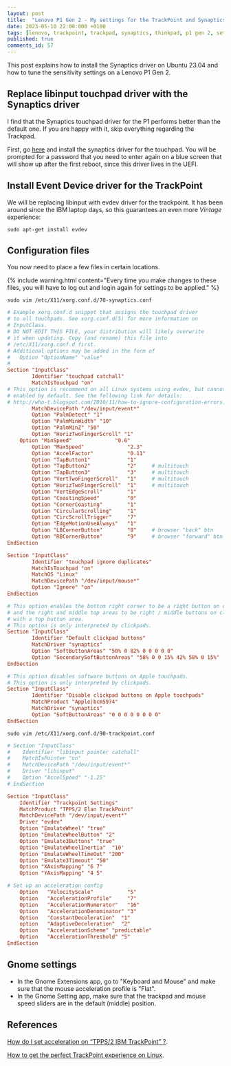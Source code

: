 ```yaml
---
layout: post
title:  "Lenovo P1 Gen 2 - My settings for the TrackPoint and Synaptics Trackpad"
date: 2023-05-10 22:00:000 +0100
tags: [lenovo, trackpoint, trackpad, synaptics, thinkpad, p1 gen 2, settings, ubuntu, linux, evdev]
published: true
comments_id: 57
---
```


This post explains how to install the Synaptics driver on Ubuntu 23.04 and how to tune the sensitivity settings on a Lenovo P1 Gen 2. 

## Replace libinput touchpad driver with the Synaptics driver

I find that the Synaptics touchpad driver for the P1 performs better than the default one. If you are happy with it, skip everything regarding the Trackpad.  

First, go [here](https://www.synaptics.com/products/displaylink-graphics/downloads/ubuntu) and install the synaptics driver for the touchpad. You will be prompted for a password that you need to enter again on a blue screen that will show up after the first reboot, since this driver lives in the UEFI.

## Install Event Device driver for the TrackPoint

We will be replacing libinput with evdev driver for the trackpoint. It has been around since the IBM laptop days, so this guarantees an even more _Vintage_ experience:

```shell
sudo apt-get install evdev
```

## Configuration files

You now need to place a few files in certain locations. 

{% include warning.html content="Every time you make changes to these files, you will have to  log out and login again for settings to be applied." %}



`sudo vim /etc/X11/xorg.conf.d/70-synaptics.conf`

````conf
# Example xorg.conf.d snippet that assigns the touchpad driver
# to all touchpads. See xorg.conf.d(5) for more information on
# InputClass.
# DO NOT EDIT THIS FILE, your distribution will likely overwrite
# it when updating. Copy (and rename) this file into
# /etc/X11/xorg.conf.d first.
# Additional options may be added in the form of
#   Option "OptionName" "value"
#
Section "InputClass"
        Identifier "touchpad catchall"
        MatchIsTouchpad "on"
# This option is recommend on all Linux systems using evdev, but cannot be
# enabled by default. See the following link for details:
# http://who-t.blogspot.com/2010/11/how-to-ignore-configuration-errors.html
       	MatchDevicePath "/dev/input/event*"
       	Option "PalmDetect" "1"
       	Option "PalmMinWidth" "10"
       	Option "PalmMinZ" "50"
       	Option "HorizTwoFingerScroll" "1"
	Option "MinSpeed"              "0.6"
        Option "MaxSpeed"              "2.3"
        Option "AccelFactor"           "0.11"
        Option "TapButton1"            "1"
        Option "TapButton2"            "2"     # multitouch
        Option "TapButton3"            "3"     # multitouch
        Option "VertTwoFingerScroll"   "1"     # multitouch
        Option "HorizTwoFingerScroll"  "1"     # multitouch
        Option "VertEdgeScroll"        "1"
        Option "CoastingSpeed"         "0"
        Option "CornerCoasting"        "1"
        Option "CircularScrolling"     "1"
        Option "CircScrollTrigger"     "7"
        Option "EdgeMotionUseAlways"   "1"
        Option "LBCornerButton"        "8"     # browser "back" btn
        Option "RBCornerButton"        "9"     # browser "forward" btn
EndSection

Section "InputClass"
        Identifier "touchpad ignore duplicates"
        MatchIsTouchpad "on"
        MatchOS "Linux"
        MatchDevicePath "/dev/input/mouse*"
        Option "Ignore" "on"
EndSection

# This option enables the bottom right corner to be a right button on clickpads
# and the right and middle top areas to be right / middle buttons on clickpads
# with a top button area.
# This option is only interpreted by clickpads.
Section "InputClass"
        Identifier "Default clickpad buttons"
        MatchDriver "synaptics"
        Option "SoftButtonAreas" "50% 0 82% 0 0 0 0 0"
        Option "SecondarySoftButtonAreas" "58% 0 0 15% 42% 58% 0 15%"
EndSection

# This option disables software buttons on Apple touchpads.
# This option is only interpreted by clickpads.
Section "InputClass"
        Identifier "Disable clickpad buttons on Apple touchpads"
        MatchProduct "Apple|bcm5974"
        MatchDriver "synaptics"
        Option "SoftButtonAreas" "0 0 0 0 0 0 0 0"
EndSection
````

`sudo vim /etc/X11/xorg.conf.d/90-trackpoint.conf`

````conf
# Section "InputClass"  
#    Identifier "libinput pointer catchall"  
#    MatchIsPointer "on"  
#    MatchDevicePath "/dev/input/event*"  
#    Driver "libinput"  
#    Option "AccelSpeed" "-1.25"  
# EndSection  

Section "InputClass"
    Identifier "Trackpoint Settings"
    MatchProduct "TPPS/2 Elan TrackPoint"
    MatchDevicePath "/dev/input/event*"
    Driver "evdev"
    Option "EmulateWheel" "true"
    Option "EmulateWheelButton" "2"
    Option "Emulate3Buttons" "true"
    Option "EmulateWheelInertia"  "10'
    Option "EmulateWheelTimeOut" "200"
    Option "Emulate3Timeout" "50"
    Option "XAxisMapping" "6 7"
    Option "YAxisMapping" "4 5"

# Set up an acceleration config
    Option   "VelocityScale"           "5"
    Option   "AccelerationProfile"     "7"
    Option   "AccelerationNumerator"   "16"
    Option   "AccelerationDenominator" "3"
    Option   "ConstantDeceleration"  "1"
    option   "AdaptiveDeceleration"  "2"
    Option   "AccelerationScheme" "predictable"
    Option   "AccelerationThreshold" "5"
EndSection 
````

## Gnome settings

- In the Gnome Extensions app, go to "Keyboard and Mouse" and make sure that the mouse acceleration profile is "Flat".
- In the Gnome Setting app, make sure that the trackpad and mouse speed sliders are in the default (middle) position.

## References

[How do I set acceleration on “TPPS/2 IBM TrackPoint” ?](https://forums.opensuse.org/t/how-do-i-set-acceleration-on-tpps-2-ibm-trackpoint/122699/16).

[How to get the perfect TrackPoint experience on Linux](https://www.reddit.com/r/thinkpad/comments/5rcwlq/heres_how_to_get_the_perfect_trackpoint/).

